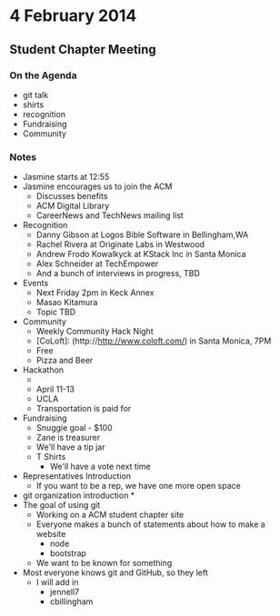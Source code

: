 # 4 February 2014 #

## Student Chapter Meeting ##

### On the Agenda ###

  * git talk 
  * shirts
  * recognition
  * Fundraising
  * Community
### Notes ###

  * Jasmine starts at 12:55
  * Jasmine encourages us to join the ACM
    * Discusses benefits
    * ACM Digital Library
    * CareerNews and TechNews mailing list
  * Recognition
    * Danny Gibson at Logos Bible Software in Bellingham,WA
    * Rachel Rivera at Originate Labs in Westwood
    * Andrew Frodo Kowalkyck at KStack Inc in Santa Monica
    * Alex Schneider at TechEmpower
    * And a bunch of interviews in progress, TBD
  * Events
    * Next Friday 2pm in Keck Annex
    * Masao Kitamura
    * Topic TBD
  * Community
    * Weekly Community Hack Night
    * [CoLoft]: (http://http://www.coloft.com/) in Santa Monica, 7PM
    * Free
    * Pizza and Beer
  * Hackathon
    * [LA Hack]: (http://www.lahacks.com/)
    * April 11-13
    * UCLA
    * Transportation is paid for
  * Fundraising
    * Snuggie goal - $100
    * Zane is treasurer
    * We'll have a tip jar
    * T Shirts
        * We'll have a vote next time
  * Representatives Introduction
    * If you want to be a rep, we have one more open space
  * git organization introduction
    * 
  * The goal of using git
    * Working on a ACM student chapter site
    * Everyone makes a bunch of statements about how to make a website
      * node
      * bootstrap
    * We want to be known for something
  * Most everyone knows git and GitHub, so they left
    * I will add in 
      * jennell7
      * cbillingham
    
